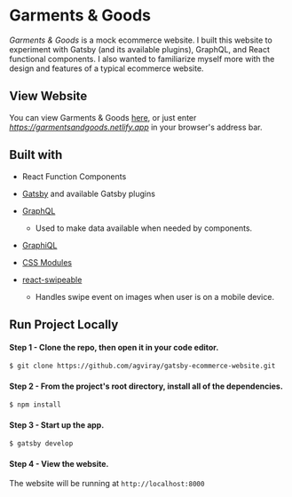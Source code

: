 # Garments & Goods

<em>Garments & Goods</em> is a mock ecommerce website. I built this website to experiment with Gatsby (and its available plugins), GraphQL, and React functional components. I also wanted to familiarize myself more with the design and features of a typical ecommerce website.

## View Website

You can view Garments & Goods [here](https://garmentsandgoods.netlify.app), or just enter <em>https://garmentsandgoods.netlify.app</em> in your browser's address bar.

## Built with

- React Function Components

- [Gatsby](https://www.gatsbyjs.com/) and available Gatsby plugins

- [GraphQL](https://graphql.org/)

  - Used to make data available when needed by components.

- [GraphiQL](https://www.gatsbyjs.com/docs/how-to/querying-data/running-queries-with-graphiql/)

- [CSS Modules](https://github.com/css-modules/css-modules)

- [react-swipeable](https://www.npmjs.com/package/react-swipeable)

  - Handles swipe event on images when user is on a mobile device.

## Run Project Locally

#### Step 1 - Clone the repo, then open it in your code editor.

```zsh
$ git clone https://github.com/agviray/gatsby-ecommerce-website.git
```

#### Step 2 - From the project's root directory, install all of the dependencies.

```zsh
$ npm install
```

#### Step 3 - Start up the app.

```zsh
$ gatsby develop
```

#### Step 4 - View the website.

The website will be running at `http://localhost:8000`
